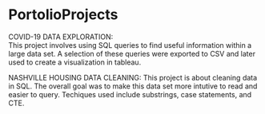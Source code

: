 # PortolioProjects

COVID-19 DATA EXPLORATION:  
This project involves using SQL queries to find useful information within a large data set.  A selection of these queries were exported to CSV and later used to create a visualization in tableau.


NASHVILLE HOUSING DATA CLEANING:  This project is about cleaning data in SQL.  The overall goal was to make this data set more intutive to read and easier to query.  Techiques used include substrings, case statements, and CTE.       
